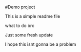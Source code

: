 #Demo project

This is a simple readme file


what to do bro


Just some fresh update

I hope this isnt gonna be a problem

